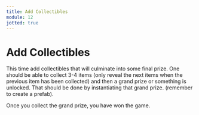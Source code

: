 ```yaml
---
title: Add Collectibles
module: 12
jotted: true
---
```


# Add Collectibles

This time add collectibles that will culminate into some final prize.  One should be able to collect 3-4 items (only reveal the next items when the previous item has been collected) and then a grand prize or something is unlocked.  That should be done by instantiating that grand prize. (remember to create a prefab).

Once you collect the grand prize, you have won the game.

